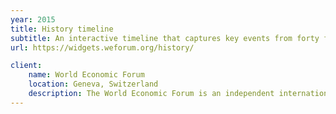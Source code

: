 ```yaml
---
year: 2015
title: History timeline
subtitle: An interactive timeline that captures key events from forty five years of the World Economic Forum’s history. Available in English and Chinese.
url: https://widgets.weforum.org/history/

client:
    name: World Economic Forum
    location: Geneva, Switzerland
    description: The World Economic Forum is an independent international organization committed to improving the state of the world by engaging business, political, academic and other leaders of society to shape global, regional and industry agendas.
---
```

